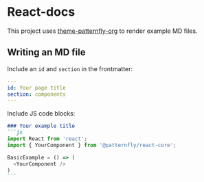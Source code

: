 # React-docs

This project uses [theme-patternfly-org](https://github.com/patternfly/patternfly-org/tree/master/packages/theme-patternfly-org) to render example MD files.

## Writing an MD file

Include an `id` and `section` in the frontmatter:
```yaml
---
id: Your page title
section: components
---
```

Include JS code blocks:
``````md
### Your example title
```js
import React from 'react';
import { YourComponent } from '@patternfly/react-core';

BasicExample = () => (
  <YourComponent />
)
```
``````

